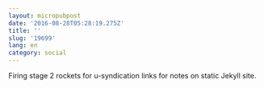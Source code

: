 ```yaml
---
layout: micropubpost
date: '2016-08-28T05:28:19.275Z'
title: ''
slug: '19699'
lang: en
category: social
---
```

Firing stage 2 rockets for u-syndication links for notes on static Jekyll site.
